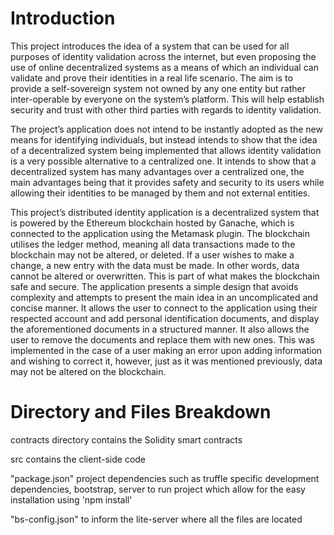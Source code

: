 # Introduction 
This project introduces the idea of a system that can be used for all purposes of identity validation across the internet, but even proposing the use of online decentralized systems as a means of which an individual can validate and prove their identities in a real life scenario. The aim is to provide a self-sovereign system not owned by any one entity but rather inter-operable by everyone on the system’s platform. This will help establish security and trust with other third parties with regards to identity validation.

The project’s application does not intend to be instantly adopted as the new means for identifying individuals, but instead intends to show that the idea of a decentralized system being implemented that allows identity validation is a very possible alternative to a centralized one. It intends to show that a decentralized system has many advantages over a centralized one, the main advantages being that it provides safety and security to its users while allowing their identities to be managed by them and not external entities.

This project’s distributed identity application is a decentralized system that is powered by the Ethereum blockchain hosted by Ganache, which is connected to the application using the Metamask plugin. The blockchain utilises the ledger method, meaning all data transactions made to the blockchain may not be altered, or deleted. If a user wishes to make a change, a new entry with the data must be made. In other words, data cannot be altered or overwritten. This is part of what makes the blockchain safe and secure. The application presents a simple design that avoids complexity and attempts to present the main idea in an uncomplicated and concise manner. It allows the user to connect to the application using their respected account and add personal identification documents, and display the aforementioned documents in a structured manner. It also allows the user to remove the documents and replace them with new ones. This was implemented in the case of a user making an error upon adding information and wishing to correct it, however, just as it was mentioned previously, data may not be altered on the blockchain.


# Directory and Files Breakdown

contracts directory contains the Solidity smart contracts

src contains the client-side code

"package.json" project dependencies such as truffle specific development dependencies, bootstrap, server to run project which allow for the easy installation using 'npm install'

"bs-config.json" to inform the lite-server where all the files are located
